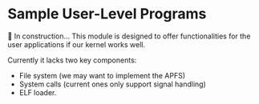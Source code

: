 # Sample User-Level Programs

🚧 In construction... This module is designed to offer functionalities for the user applications if our kernel works well.

Currently it lacks two key components:

* File system (we may want to implement the APFS)
* System calls (current ones only support signal handling)
* ELF loader.
